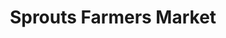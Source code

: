 ---
title: "Sprouts Farmers Market"
url: /oklahoma-city/sprouts-farmers-market-north-may-avenue/
shop: Supermarkt
---